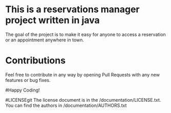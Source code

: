# This is a reservations manager project written in java
The goal of the project is to make it easy for anyone to access a reservation or an appointment anywhere in town.

# Contributions
Feel free to contribute in any way by opening Pull Requests with any new features or bug fixes.

#Happy Coding!

#LICENSEgit 
The license document is in the /documentation/LICENSE.txt.
You can find the authors in /documentation/AUTHORS.txt

